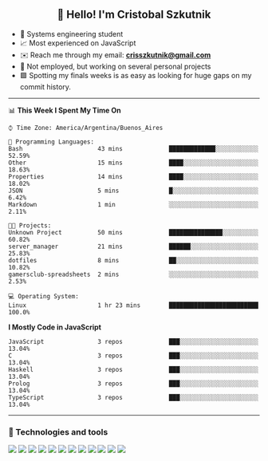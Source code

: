 <h2 align="center">👋 Hello! I'm Cristobal Szkutnik</h2>

- 📖  Systems engineering student
- 📈  Most experienced on JavaScript
- ✉️  Reach me through my email: **crisszkutnik@gmail.com**
- 🏢  Not employed, but working on several personal projects
- 🟩  Spotting my finals weeks is as easy as looking for huge gaps on my commit history.

-------

<!--START_SECTION:waka-->
📊 **This Week I Spent My Time On** 

```text
⌚︎ Time Zone: America/Argentina/Buenos_Aires

💬 Programming Languages: 
Bash                     43 mins             █████████████░░░░░░░░░░░░   52.59% 
Other                    15 mins             ████░░░░░░░░░░░░░░░░░░░░░   18.63% 
Properties               14 mins             ████░░░░░░░░░░░░░░░░░░░░░   18.02% 
JSON                     5 mins              █░░░░░░░░░░░░░░░░░░░░░░░░   6.42% 
Markdown                 1 min               ░░░░░░░░░░░░░░░░░░░░░░░░░   2.11%

🐱‍💻 Projects: 
Unknown Project          50 mins             ███████████████░░░░░░░░░░   60.82% 
server_manager           21 mins             ██████░░░░░░░░░░░░░░░░░░░   25.83% 
dotfiles                 8 mins              ██░░░░░░░░░░░░░░░░░░░░░░░   10.82% 
gamersclub-spreadsheets  2 mins              ░░░░░░░░░░░░░░░░░░░░░░░░░   2.53%

💻 Operating System: 
Linux                    1 hr 23 mins        █████████████████████████   100.0%

```

**I Mostly Code in JavaScript** 

```text
JavaScript               3 repos             ███░░░░░░░░░░░░░░░░░░░░░░   13.04% 
C                        3 repos             ███░░░░░░░░░░░░░░░░░░░░░░   13.04% 
Haskell                  3 repos             ███░░░░░░░░░░░░░░░░░░░░░░   13.04% 
Prolog                   3 repos             ███░░░░░░░░░░░░░░░░░░░░░░   13.04% 
TypeScript               3 repos             ███░░░░░░░░░░░░░░░░░░░░░░   13.04%

```



<!--END_SECTION:waka-->

-------

### 🔧 Technologies and tools
<div>
  <img src="https://img.shields.io/badge/node.js%20-%2343853D.svg?&style=for-the-badge&logo=node.js&logoColor=white"/>
  <img src="https://img.shields.io/badge/javascript%20-%23323330.svg?&style=for-the-badge&logo=javascript&logoColor=%23F7DF1E"/>
  <img src="https://img.shields.io/badge/typescript%20-%23007ACC.svg?&style=for-the-badge&logo=typescript&logoColor=white"/>
  <img src="https://img.shields.io/badge/html5%20-%23E34F26.svg?&style=for-the-badge&logo=html5&logoColor=white"/>
  <img src="https://img.shields.io/badge/css3%20-%231572B6.svg?&style=for-the-badge&logo=css3&logoColor=white"/>
  <img src="https://img.shields.io/badge/c%20-%2300599C.svg?&style=for-the-badge&logo=c&logoColor=white"/>
  <img src="https://img.shields.io/badge/react%20-%2320232a.svg?&style=for-the-badge&logo=react&logoColor=%2361DAFB"/>
  <img src="https://img.shields.io/badge/express.js%20-%23404d59.svg?&style=for-the-badge"/>
  <img src="https://img.shields.io/badge/bootstrap%20-%23563D7C.svg?&style=for-the-badge&logo=bootstrap&logoColor=white"/>
  <img src="https://img.shields.io/badge/git%20-%23F05033.svg?&style=for-the-badge&logo=git&logoColor=white"/>
  <img src="https://img.shields.io/badge/heroku%20-%23430098.svg?&style=for-the-badge&logo=heroku&logoColor=white"/>
  <img src ="https://img.shields.io/badge/MongoDB-%234ea94b.svg?&style=for-the-badge&logo=mongodb&logoColor=white"/>
 </div>
